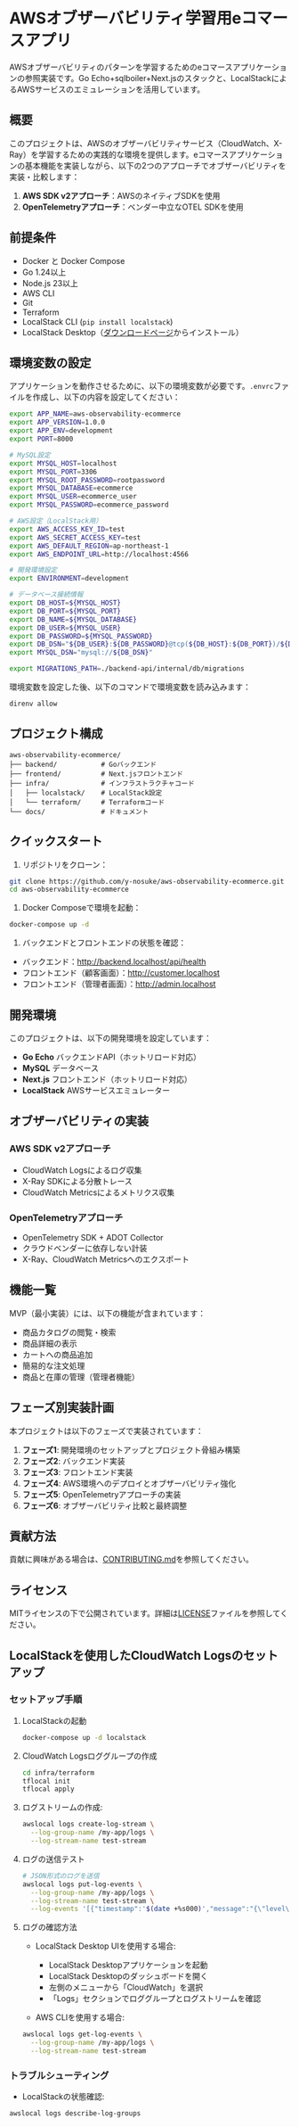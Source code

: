 # AWSオブザーバビリティ学習用eコマースアプリ

AWSオブザーバビリティのパターンを学習するためのeコマースアプリケーションの参照実装です。Go Echo+sqlboiler+Next.jsのスタックと、LocalStackによるAWSサービスのエミュレーションを活用しています。

## 概要

このプロジェクトは、AWSのオブザーバビリティサービス（CloudWatch、X-Ray）を学習するための実践的な環境を提供します。eコマースアプリケーションの基本機能を実装しながら、以下の2つのアプローチでオブザーバビリティを実装・比較します：

1. **AWS SDK v2アプローチ**：AWSのネイティブSDKを使用
2. **OpenTelemetryアプローチ**：ベンダー中立なOTEL SDKを使用

## 前提条件

- Docker と Docker Compose
- Go 1.24以上
- Node.js 23以上
- AWS CLI
- Git
- Terraform
- LocalStack CLI (`pip install localstack`)
- LocalStack Desktop（[ダウンロードページ](https://app.localstack.cloud/resources/desktop)からインストール）

## 環境変数の設定

アプリケーションを動作させるために、以下の環境変数が必要です。`.envrc`ファイルを作成し、以下の内容を設定してください：

```bash
export APP_NAME=aws-observability-ecommerce
export APP_VERSION=1.0.0
export APP_ENV=development
export PORT=8000

# MySQL設定
export MYSQL_HOST=localhost
export MYSQL_PORT=3306
export MYSQL_ROOT_PASSWORD=rootpassword
export MYSQL_DATABASE=ecommerce
export MYSQL_USER=ecommerce_user
export MYSQL_PASSWORD=ecommerce_password

# AWS設定（LocalStack用）
export AWS_ACCESS_KEY_ID=test
export AWS_SECRET_ACCESS_KEY=test
export AWS_DEFAULT_REGION=ap-northeast-1
export AWS_ENDPOINT_URL=http://localhost:4566

# 開発環境設定
export ENVIRONMENT=development

# データベース接続情報
export DB_HOST=${MYSQL_HOST}
export DB_PORT=${MYSQL_PORT}
export DB_NAME=${MYSQL_DATABASE}
export DB_USER=${MYSQL_USER}
export DB_PASSWORD=${MYSQL_PASSWORD}
export DB_DSN="${DB_USER}:${DB_PASSWORD}@tcp(${DB_HOST}:${DB_PORT})/${DB_NAME}"
export MYSQL_DSN="mysql://${DB_DSN}"

export MIGRATIONS_PATH=./backend-api/internal/db/migrations
```

環境変数を設定した後、以下のコマンドで環境変数を読み込みます：

```bash
direnv allow
```

## プロジェクト構成

```text
aws-observability-ecommerce/
├── backend/           # Goバックエンド
├── frontend/          # Next.jsフロントエンド
├── infra/             # インフラストラクチャコード
│   ├── localstack/    # LocalStack設定
│   └── terraform/     # Terraformコード
└── docs/              # ドキュメント
```

## クイックスタート

1. リポジトリをクローン：

  ```bash
  git clone https://github.com/y-nosuke/aws-observability-ecommerce.git
  cd aws-observability-ecommerce
  ```

1. Docker Composeで環境を起動：

```bash
docker-compose up -d
```

1. バックエンドとフロントエンドの状態を確認：

- バックエンド：<http://backend.localhost/api/health>
- フロントエンド（顧客画面）：<http://customer.localhost>
- フロントエンド（管理者画面）：<http://admin.localhost>

## 開発環境

このプロジェクトは、以下の開発環境を設定しています：

- **Go Echo** バックエンドAPI（ホットリロード対応）
- **MySQL** データベース
- **Next.js** フロントエンド（ホットリロード対応）
- **LocalStack** AWSサービスエミュレーター

## オブザーバビリティの実装

### AWS SDK v2アプローチ

- CloudWatch Logsによるログ収集
- X-Ray SDKによる分散トレース
- CloudWatch Metricsによるメトリクス収集

### OpenTelemetryアプローチ

- OpenTelemetry SDK + ADOT Collector
- クラウドベンダーに依存しない計装
- X-Ray、CloudWatch Metricsへのエクスポート

## 機能一覧

MVP（最小実装）には、以下の機能が含まれています：

- 商品カタログの閲覧・検索
- 商品詳細の表示
- カートへの商品追加
- 簡易的な注文処理
- 商品と在庫の管理（管理者機能）

## フェーズ別実装計画

本プロジェクトは以下のフェーズで実装されています：

1. **フェーズ1**: 開発環境のセットアップとプロジェクト骨組み構築
2. **フェーズ2**: バックエンド実装
3. **フェーズ3**: フロントエンド実装
4. **フェーズ4**: AWS環境へのデプロイとオブザーバビリティ強化
5. **フェーズ5**: OpenTelemetryアプローチの実装
6. **フェーズ6**: オブザーバビリティ比較と最終調整

## 貢献方法

貢献に興味がある場合は、[CONTRIBUTING.md](CONTRIBUTING.md)を参照してください。

## ライセンス

MITライセンスの下で公開されています。詳細は[LICENSE](LICENSE)ファイルを参照してください。

## LocalStackを使用したCloudWatch Logsのセットアップ

### セットアップ手順

1. LocalStackの起動

    ```bash
    docker-compose up -d localstack
    ```

2. CloudWatch Logsロググループの作成

    ```bash
    cd infra/terraform
    tflocal init
    tflocal apply
    ```

3. ログストリームの作成:

    ```bash
    awslocal logs create-log-stream \
      --log-group-name /my-app/logs \
      --log-stream-name test-stream
    ```

4. ログの送信テスト

    ```bash
    # JSON形式のログを送信
    awslocal logs put-log-events \
      --log-group-name /my-app/logs \
      --log-stream-name test-stream \
      --log-events '[{"timestamp":'$(date +%s000)',"message":"{\"level\":\"info\",\"message\":\"テストログ\"}"}]'
    ```

5. ログの確認方法

      - LocalStack Desktop UIを使用する場合:
        - LocalStack Desktopアプリケーションを起動
        - LocalStack Desktopのダッシュボードを開く
        - 左側のメニューから「CloudWatch」を選択
        - 「Logs」セクションでロググループとログストリームを確認

      - AWS CLIを使用する場合:

      ```bash
      awslocal logs get-log-events \
        --log-group-name /my-app/logs \
        --log-stream-name test-stream
      ```

### トラブルシューティング

- LocalStackの状態確認:

```bash
awslocal logs describe-log-groups
```
